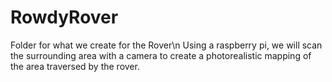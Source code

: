 # RowdyRover
Folder for what we create for the Rover\n
Using a raspberry pi, we will scan the surrounding area with a camera to create a photorealistic mapping of the area traversed by the rover.
